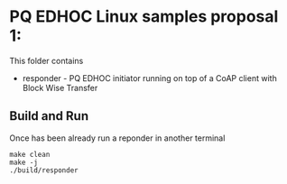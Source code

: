 # PQ EDHOC Linux samples proposal 1: 
This folder contains
* responder - PQ EDHOC initiator running on top of a CoAP client with Block Wise Transfer 

## Build and Run
Once has been already run a reponder in another terminal
```
make clean
make -j
./build/responder
```
